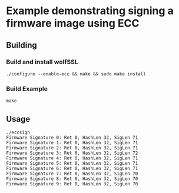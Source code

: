 # Example demonstrating signing a firmware image using ECC

## Building

### Build and install wolfSSL

```
./configure --enable-ecc && make && sudo make install
```

### Build Example

```
make
```

## Usage

```
./eccsign
Firmware Signature 0: Ret 0, HashLen 32, SigLen 71
Firmware Signature 1: Ret 0, HashLen 32, SigLen 71
Firmware Signature 2: Ret 0, HashLen 32, SigLen 71
Firmware Signature 3: Ret 0, HashLen 32, SigLen 72
Firmware Signature 4: Ret 0, HashLen 32, SigLen 71
Firmware Signature 5: Ret 0, HashLen 32, SigLen 71
Firmware Signature 6: Ret 0, HashLen 32, SigLen 71
Firmware Signature 7: Ret 0, HashLen 32, SigLen 70
Firmware Signature 8: Ret 0, HashLen 32, SigLen 70
Firmware Signature 9: Ret 0, HashLen 32, SigLen 70
```
